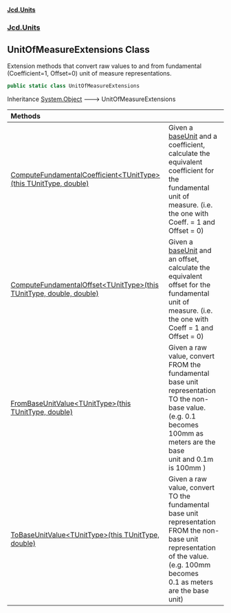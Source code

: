 #### [Jcd.Units](index.md 'index')
### [Jcd.Units](Jcd.Units.md 'Jcd.Units')

## UnitOfMeasureExtensions Class

Extension methods that convert raw values to and from fundamental  
(Coefficient=1, Offset=0) unit of measure representations.

```csharp
public static class UnitOfMeasureExtensions
```

Inheritance [System.Object](https://docs.microsoft.com/en-us/dotnet/api/System.Object 'System.Object') &#129106; UnitOfMeasureExtensions

| Methods | |
| :--- | :--- |
| [ComputeFundamentalCoefficient&lt;TUnitType&gt;(this TUnitType, double)](Jcd.Units.UnitOfMeasureExtensions.ComputeFundamentalCoefficient_TUnitType_(thisTUnitType,double).md 'Jcd.Units.UnitOfMeasureExtensions.ComputeFundamentalCoefficient<TUnitType>(this TUnitType, double)') | Given a [baseUnit](Jcd.Units.UnitOfMeasureExtensions.ComputeFundamentalCoefficient_TUnitType_(thisTUnitType,double).md#Jcd.Units.UnitOfMeasureExtensions.ComputeFundamentalCoefficient_TUnitType_(thisTUnitType,double).baseUnit 'Jcd.Units.UnitOfMeasureExtensions.ComputeFundamentalCoefficient<TUnitType>(this TUnitType, double).baseUnit') and a coefficient, calculate the equivalent<br/>coefficient for the fundamental unit of measure. (i.e. the one with Coeff. = 1 and Offset = 0) |
| [ComputeFundamentalOffset&lt;TUnitType&gt;(this TUnitType, double, double)](Jcd.Units.UnitOfMeasureExtensions.ComputeFundamentalOffset_TUnitType_(thisTUnitType,double,double).md 'Jcd.Units.UnitOfMeasureExtensions.ComputeFundamentalOffset<TUnitType>(this TUnitType, double, double)') | Given a [baseUnit](Jcd.Units.UnitOfMeasureExtensions.ComputeFundamentalOffset_TUnitType_(thisTUnitType,double,double).md#Jcd.Units.UnitOfMeasureExtensions.ComputeFundamentalOffset_TUnitType_(thisTUnitType,double,double).baseUnit 'Jcd.Units.UnitOfMeasureExtensions.ComputeFundamentalOffset<TUnitType>(this TUnitType, double, double).baseUnit') and an offset, calculate the equivalent<br/>offset for the fundamental unit of measure. (i.e. the one with Coeff = 1 and Offset = 0) |
| [FromBaseUnitValue&lt;TUnitType&gt;(this TUnitType, double)](Jcd.Units.UnitOfMeasureExtensions.FromBaseUnitValue_TUnitType_(thisTUnitType,double).md 'Jcd.Units.UnitOfMeasureExtensions.FromBaseUnitValue<TUnitType>(this TUnitType, double)') | Given a raw value, convert FROM the fundamental base unit representation<br/>TO the non-base value. (e.g. 0.1  becomes 100mm as meters are the base<br/>unit and 0.1m is 100mm ) |
| [ToBaseUnitValue&lt;TUnitType&gt;(this TUnitType, double)](Jcd.Units.UnitOfMeasureExtensions.ToBaseUnitValue_TUnitType_(thisTUnitType,double).md 'Jcd.Units.UnitOfMeasureExtensions.ToBaseUnitValue<TUnitType>(this TUnitType, double)') | Given a raw value, convert TO the fundamental base unit representation<br/>FROM the non-base unit representation of  the value. (e.g. 100mm becomes<br/>0.1 as meters are the base unit) |
